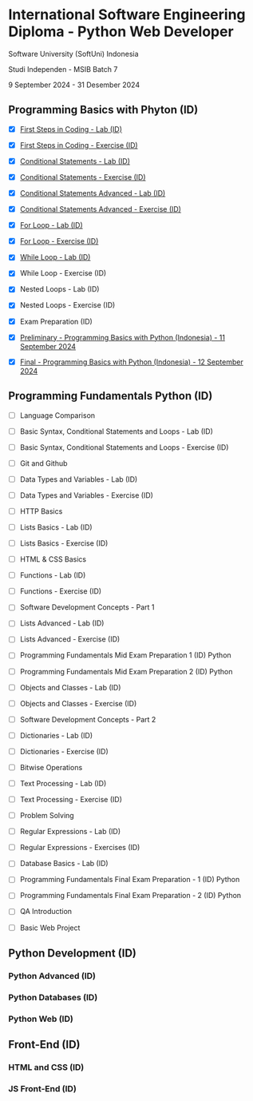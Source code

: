 # International Software Engineering Diploma - Python Web Developer
Software University (SoftUni) Indonesia

Studi Independen - MSIB Batch 7

9 September 2024 - 31 Desember 2024

## Programming Basics with Phyton (ID)
- [x] [First Steps in Coding - Lab (ID)](https://colab.research.google.com/drive/1xc2xsgi5TVr8AB5zuzupk3QXiUEQW8v_?usp=sharing)

- [x] [First Steps in Coding - Exercise (ID)](https://colab.research.google.com/drive/1uDc_i74sqRajxOJrCl7csmY8LFX6_fjT?usp=sharing)

- [x] [Conditional Statements - Lab (ID)](https://colab.research.google.com/drive/14s5_ifl951_OzHVQTPRJoTA2e00S4mry?usp=sharing)

- [x] [Conditional Statements - Exercise (ID)](https://colab.research.google.com/drive/1aBux9G9VvmGGLydYv8zNgzmfuXvqFsyM?usp=sharing)

- [x] [Conditional Statements Advanced - Lab (ID)](https://colab.research.google.com/drive/1gz2rY_RSKu20c2ClNv5QPwSqwTkuB95e?usp=sharing)

- [x] [Conditional Statements Advanced - Exercise (ID)](https://colab.research.google.com/drive/1J1T5FMuxhWYR0XJTU3qSCgEIk_dpNz_W?usp=sharing)

- [x] [For Loop - Lab (ID)](https://colab.research.google.com/drive/1bljcgujM5MkufA0DoiCiK5SQbEqeOQig?usp=sharing)

- [x] [For Loop - Exercise (ID)](https://colab.research.google.com/drive/1fWbAN1W9CDmNJF5Df9oq6KP-iUs22iVB?usp=sharing)

- [x] [While Loop - Lab (ID)](https://colab.research.google.com/drive/1rGtJ47PcOTuNRQhMn7LEh_UmnaiLHL7l?usp=sharing)

- [x] While Loop - Exercise (ID)

- [x] Nested Loops - Lab (ID)

- [x] Nested Loops - Exercise (ID)

- [x] Exam Preparation (ID)

- [x] [Preliminary - Programming Basics with Python (Indonesia) - 11 September 2024](https://colab.research.google.com/drive/1R-6zJuGMYJDx8aWK_OZ0HqrAu2dDN22-?usp=sharing)

- [x] [Final - Programming Basics with Python (Indonesia) - 12 September 2024](https://colab.research.google.com/drive/1yxgUoF1Gdo4mFZlZZmgqrcQZzKdBnEUC?usp=sharing)

## Programming Fundamentals Python (ID)
- [ ] Language Comparison

- [ ] Basic Syntax, Conditional Statements and Loops - Lab (ID)

- [ ] Basic Syntax, Conditional Statements and Loops - Exercise (ID)

- [ ] Git and Github

- [ ] Data Types and Variables - Lab (ID)

- [ ] Data Types and Variables - Exercise (ID)

- [ ] HTTP Basics

- [ ] Lists Basics - Lab (ID)

- [ ] Lists Basics - Exercise (ID)

- [ ] HTML & CSS Basics

- [ ] Functions - Lab (ID)

- [ ] Functions - Exercise (ID)

- [ ] Software Development Concepts - Part 1

- [ ] Lists Advanced - Lab (ID)

- [ ] Lists Advanced - Exercise (ID)

- [ ] Programming Fundamentals Mid Exam Preparation 1 (ID) Python

- [ ] Programming Fundamentals Mid Exam Preparation 2 (ID) Python

- [ ] Objects and Classes - Lab (ID)

- [ ] Objects and Classes - Exercise (ID)

- [ ] Software Development Concepts - Part 2

- [ ] Dictionaries - Lab (ID)

- [ ] Dictionaries - Exercise (ID)

- [ ] Bitwise Operations

- [ ] Text Processing - Lab (ID)

- [ ] Text Processing - Exercise (ID)

- [ ] Problem Solving

- [ ] Regular Expressions - Lab (ID)

- [ ] Regular Expressions - Exercises (ID)

- [ ] Database Basics - Lab (ID)

- [ ] Programming Fundamentals Final Exam Preparation - 1 (ID) Python

- [ ] Programming Fundamentals Final Exam Preparation - 2 (ID) Python

- [ ] QA Introduction

- [ ] Basic Web Project

## Python Development (ID)
### Python Advanced (ID)
### Python Databases (ID)
### Python Web (ID)
## Front-End (ID)
### HTML and CSS (ID)
### JS Front-End (ID)
